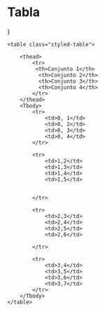 # Tabla
}
<!DOCTYPE html
<html lang="en">
<head>
    <meta charset="UTF-8">
    <meta name="viewport" content="width=device-width, initial-scale=1.0">
    <title>tabla</title>
    <link rel="stylesheet" href="style.css">
</head>
<body>
    
    <table class="styled-table">

        <thead>
            <tr>
             <th>Conjunto 1</th> 
              <th>Conjunto 2</th>
              <th>Conjunto 3</th>
              <th>Conjunto 4</th>
            </tr>
        </thead>
        <Tbody>
            <tr>
                <td>0, 1</td>
                <td>0, 2</td>
                <td>0, 3</td>
                <td>0, 4</td>
            </tr>
            
            <tr>
                <td>1,2</td>
                <td>1,3</td>
                <td>1,4</td>
                <td>1,5</td>
            
              
            </tr>

            <tr>
                <td>2,3</td>
                <td>2,4</td>
                <td>2,5</td>
                <td>2,6</td>

            </tr>

            <tr>
                <td>3,4</td>
                <td>3,5</td>
                <td>3,6</td>
                <td>3,7</td>
            </tr>
        </Tbody>
    </table>

</body>
</html>

